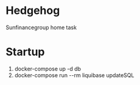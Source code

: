 # Hedgehog
Sunfinancegroup home task

# Startup
1. docker-compose up -d db
2. docker-compose run --rm liquibase updateSQL